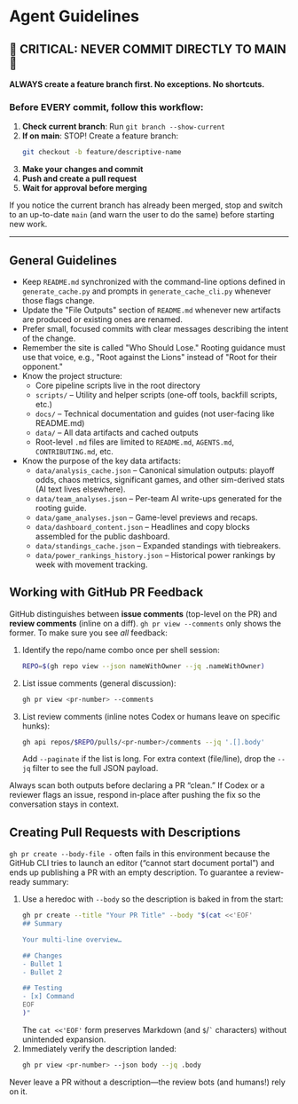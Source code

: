 # Agent Guidelines

## 🚨 CRITICAL: NEVER COMMIT DIRECTLY TO MAIN 🚨

**ALWAYS create a feature branch first. No exceptions. No shortcuts.**

### Before EVERY commit, follow this workflow:

1. **Check current branch**: Run `git branch --show-current`
2. **If on main**: STOP! Create a feature branch:
   ```bash
   git checkout -b feature/descriptive-name
   ```
3. **Make your changes and commit**
4. **Push and create a pull request**
5. **Wait for approval before merging**

If you notice the current branch has already been merged, stop and switch to an up-to-date `main` (and warn the user to do the same) before starting new work.

---

## General Guidelines

- Keep `README.md` synchronized with the command-line options defined in `generate_cache.py` and prompts in `generate_cache_cli.py` whenever those flags change.
- Update the "File Outputs" section of `README.md` whenever new artifacts are produced or existing ones are renamed.
- Prefer small, focused commits with clear messages describing the intent of the change.
- Remember the site is called "Who Should Lose." Rooting guidance must use that voice, e.g., "Root against the Lions" instead of "Root for their opponent."
- Know the project structure:
  - Core pipeline scripts live in the root directory
  - `scripts/` – Utility and helper scripts (one-off tools, backfill scripts, etc.)
  - `docs/` – Technical documentation and guides (not user-facing like README.md)
  - `data/` – All data artifacts and cached outputs
  - Root-level `.md` files are limited to `README.md`, `AGENTS.md`, `CONTRIBUTING.md`, etc.
- Know the purpose of the key data artifacts:
  - `data/analysis_cache.json` – Canonical simulation outputs: playoff odds, chaos metrics, significant games, and other sim-derived stats (AI text lives elsewhere).
  - `data/team_analyses.json` – Per-team AI write-ups generated for the rooting guide.
  - `data/game_analyses.json` – Game-level previews and recaps.
  - `data/dashboard_content.json` – Headlines and copy blocks assembled for the public dashboard.
  - `data/standings_cache.json` – Expanded standings with tiebreakers.
  - `data/power_rankings_history.json` – Historical power rankings by week with movement tracking.

## Working with GitHub PR Feedback

GitHub distinguishes between **issue comments** (top-level on the PR) and **review comments** (inline on a diff). `gh pr view --comments` only shows the former. To make sure you see *all* feedback:

1. Identify the repo/name combo once per shell session:
   ```bash
   REPO=$(gh repo view --json nameWithOwner --jq .nameWithOwner)
   ```
2. List issue comments (general discussion):
   ```bash
   gh pr view <pr-number> --comments
   ```
3. List review comments (inline notes Codex or humans leave on specific hunks):
   ```bash
   gh api repos/$REPO/pulls/<pr-number>/comments --jq '.[].body'
   ```
   Add `--paginate` if the list is long. For extra context (file/line), drop the `--jq` filter to see the full JSON payload.

Always scan both outputs before declaring a PR “clean.” If Codex or a reviewer flags an issue, respond in-place after pushing the fix so the conversation stays in context.

## Creating Pull Requests with Descriptions

`gh pr create --body-file -` often fails in this environment because the GitHub CLI tries to launch an editor (“cannot start document portal”) and ends up publishing a PR with an empty description. To guarantee a review-ready summary:

1. Use a heredoc with `--body` so the description is baked in from the start:
   ```bash
   gh pr create --title "Your PR Title" --body "$(cat <<'EOF'
   ## Summary

   Your multi-line overview…

   ## Changes
   - Bullet 1
   - Bullet 2

   ## Testing
   - [x] Command
   EOF
   )"
   ```
   The `cat <<'EOF'` form preserves Markdown (and `$`/`` ` `` characters) without unintended expansion.
2. Immediately verify the description landed:
   ```bash
   gh pr view <pr-number> --json body --jq .body
   ```

Never leave a PR without a description—the review bots (and humans!) rely on it.
